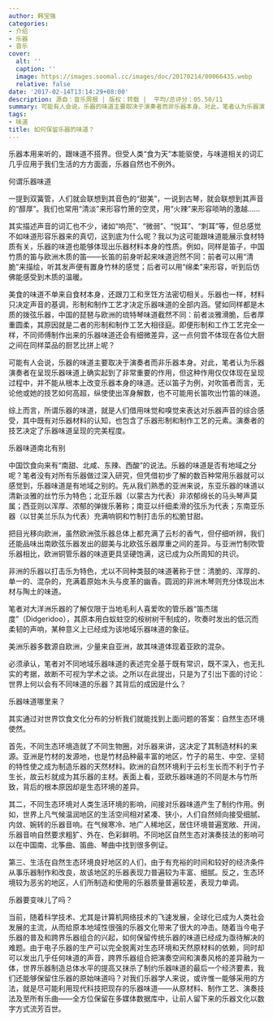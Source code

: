 ```yaml
---
author: 韩宝强
categories:
- 介绍
- 乐器
- 音乐
cover:
  alt: ''
  caption: ''
  image: https://images.soomal.cc/images/doc/20170214/00066435.webp
  relative: false
date: '2017-02-14T13:14:29+08:00'
description: 源自：音乐周报 | 版权：转载 |  平均/总评分：05.50/11
summary: 可能有人会说，乐器的味道主要取决于演奏者而非乐器本身。对此，笔者认为乐器演奏者在呈现乐器味道上确实起到了非常重要的作用，但这种作用仅仅体现在呈现过程中，并不能从根本上改变乐器本身的味道……
tags:
- 味道
title: 如何保留乐器的味道？
---
```


乐器本用来听的，跟味道不搭界。但受人类“食为天”本能驱使，与味道相关的词汇几乎应用于我们生活的方方面面，乐器自然也不例外。

何谓乐器味道

一提到双簧管，人们就会联想到其音色的“甜美”，一说到古琴，就会联想到其声音的“醇厚”。我们也常用“清淡”来形容竹箫的空灵，用“火辣”来形容唢呐的激越……

其实描述声音的词汇也不少，诸如“响亮”、“微弱”、“悦耳”、“刺耳”等，但总感觉不如味道形容乐器来的真切，这到底为什么呢？我以为这可能跟味道能展示食材特质有关，乐器的味道也能够体现出乐器材料本身的性质。例如，同样是笛子，中国竹质的笛与欧洲木质的笛――长笛的前身听起来味道迥然不同：前者可以用“清脆”来描绘，听其发声便有置身竹林的感觉；后者可以用“绵柔”来形容，听到后仿佛能感受到木质的温暖。

美食的味道不单来自食材本身，还跟刀工和烹饪方法密切相关。乐器也一样，材料只决定声音的基调，形制和制作工艺才决定乐器味道的全部内涵。譬如同样都是木质的拨弦乐器，中国的琵琶与欧洲的琉特琴味道截然不同：前者淡雅滑脆，后者厚重圆柔，其原因就是二者的形制和制作工艺大相径庭。即便形制和工作工艺完全一样，不同师傅制作出来的乐器味道还会有细微差异，这一点何尝不体现在各位大厨之间在同样菜品的厨艺比拼上呢？

可能有人会说，乐器的味道主要取决于演奏者而非乐器本身。对此，笔者认为乐器演奏者在呈现乐器味道上确实起到了非常重要的作用，但这种作用仅仅体现在呈现过程中，并不能从根本上改变乐器本身的味道。还以笛子为例，对吹笛者而言，无论他或她的技艺如何高超，纵使使出浑身解数，也不可能用长笛吹出竹笛的味道。

综上而言，所谓乐器的味道，就是人们借用味觉和嗅觉来表达对乐器声音的综合感受，其中既有对乐器材料的认知，也包含了乐器形制和制作工艺的元素。演奏者的技艺决定了乐器味道呈现的完美程度。

乐器味道南北有别

中国饮食向来有“南甜、北咸、东辣、西酸”的说法。乐器的味道是否有地域之分呢？笔者没有对所有乐器做过深入研究，但凭借初步了解的数百种常用乐器就可以感觉到，乐器味道是有地域之别的。先从我们熟悉的亚洲来说，东亚乐器的味道以清新淡雅的丝竹乐为特色；北亚乐器（以蒙古为代表）非浓郁绵长的马头琴声莫属；西亚则以浑厚、浓郁的弹拨乐著称；南亚以纤细柔滑的弦乐为代表；东南亚乐器（以甘美兰乐队为代表）充满响铜和竹制打击乐的松脆甘甜。

把目光移向欧洲，虽然欧洲弦乐器总体上都充满了云杉的香气，但仔细听辨，我们还能品味出南欧弦乐器发出的甜美与北欧弦乐器厚重之间的差异。与亚洲竹制吹管乐器相比，欧洲铜管乐器的味道更具坚硬饱满，这已成为众所周知的共识。

非洲的乐器以打击乐为特色，尤以不同种类鼓的味道著称于世：清脆的、浑厚的、单一的、混杂的，充满着原始木头与皮革的幽香。圆润的非洲木琴则充分体现出木材与陶土的味道。

笔者对大洋洲乐器的了解仅限于当地毛利人喜爱吹的管乐器“笛杰瑞度”（Didgeridoo），其原本用白蚁蛀空的桉树树干制成的，吹奏时发出的低沉而柔韧的声响，某种意义上已经成为该地域乐器味道的象征。

美洲乐器多数源自欧洲，少量来自亚洲，故其味道体现着亚欧的混杂。

必须承认，笔者对不同地域乐器味道的表述完全基于既有常识，既不深入，也无扎实的考据，故断不可视为学术之谈。之所以在此提出，只是为了引出下面的讨论：世界上何以会有不同味道的乐器？其背后的成因是什么？

乐器味道哪里来？
 
其实通过对世界饮食文化分布的分析我们就能找到上面问题的答案：自然生态环境使然。

首先，不同生态环境造就了不同生物圈，对乐器来讲，这决定了其制造材料的来源。亚洲是竹材的发源地，也是竹材品种最丰富的地区，竹子的易生、中空、坚韧的特性使之成为制造乐器的天然材料。欧洲的自然环境利于云杉生长而不利于竹子生长，故云杉就成为其乐器的主材。表面上看，亚欧乐器味道的不同是木与竹所致，背后的根本原因却是生态环境的差异。

其二，不同生态环境对人类生活环境的影响，间接对乐器味道产生了制约作用。例如，世界上凡气候温润地区的生活空间相对紧凑、狭小，人们自然倾向接受细腻、内敛、婉转的乐器音响。在气候寒冷、地广人稀地区，居住环境普遍宽敞、开阔，乐器音响自然要求粗犷、外在、色彩鲜明。不同地区自然生态对演奏技法的影响可以在中国南、北筝曲、笛曲、琴曲中找到很多例证。

第三、生活在自然生态环境良好地区的人们，由于有充裕的时间和较好的经济条件从事乐器制作和改良，故该地区的乐器表现力普遍较为丰富、细腻。反之，生态环境较为恶劣的地区，人们所制造和使用的乐器质量普遍较差，表现力单调。

乐器要变味儿了吗？

当前，随着科学技术、尤其是计算机网络技术的飞速发展，全球化已成为人类社会发展的主流，从而给原本地域性很强的乐器文化带来了很大的冲击。随着当今电子乐器的普及和跨界乐器组合的兴起，如何保留传统乐器的味道已经成为亟待解决的难题。由于电子乐器的生产可以完全脱离对生态环境和天然原材料的依赖，同时却可以发出几乎任何味道的声音，跨界乐器组合把演奏空间和演奏风格的差异融为一体，世界乐器制造总体水平的提高又抹杀了制约乐器味道的最后一个经济要素，我们还能够保留住乐器的原始味道吗？对我们乐器学人来说，或许惟一能够采用的方法，就是尽可能利用现代科技把现存的乐器味道――从原材料、制作工艺、演奏技法及至所有乐曲――全方位保留在多媒体数据库中，让前人留下来的乐器文化以数字方式流芳百世。